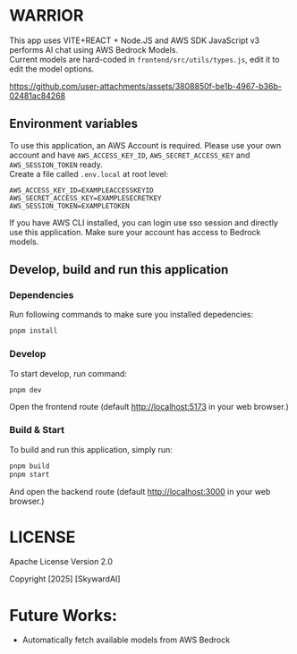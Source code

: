 # WARRIOR

This app uses VITE+REACT + Node.JS and AWS SDK JavaScript v3 performs AI chat using AWS Bedrock Models.  
Current models are hard-coded in `frontend/src/utils/types.js`, edit it to edit the model options.  


https://github.com/user-attachments/assets/3808850f-be1b-4967-b36b-02481ac84268


## Environment variables
To use this application, an AWS Account is required. Please use your own account and have `AWS_ACCESS_KEY_ID`, `AWS_SECRET_ACCESS_KEY` and `AWS_SESSION_TOKEN` ready.  
Create a file called `.env.local` at root level:
```dotenv
AWS_ACCESS_KEY_ID=EXAMPLEACCESSKEYID
AWS_SECRET_ACCESS_KEY=EXAMPLESECRETKEY
AWS_SESSION_TOKEN=EXAMPLETOKEN
```

If you have AWS CLI installed, you can login use sso session and directly use this application. Make sure your account has access to Bedrock models.

## Develop, build and run this application

### Dependencies
Run following commands to make sure you installed depedencies:
```sh
pnpm install
```

### Develop
To start develop, run command:
```sh
pnpm dev
```
Open the frontend route (default [http://localhost:5173](http://localhost:5173) in your web browser.)

### Build & Start
To build and run this application, simply run:
```sh
pnpm build
pnpm start
```

And open the backend route (default [http://localhost:3000](http://localhost:3000) in your web browser.)

# LICENSE

Apache License Version 2.0

Copyright [2025] [SkywardAI]

# Future Works:
* Automatically fetch available models from AWS Bedrock